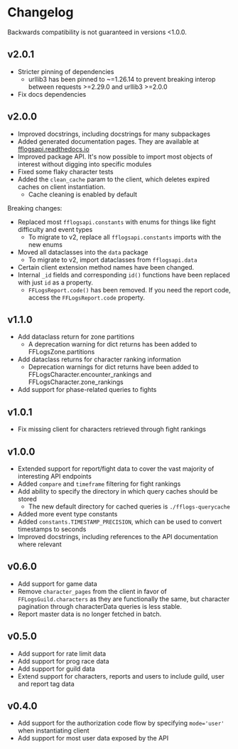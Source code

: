 # Changelog

Backwards compatibility is not guaranteed in versions <1.0.0.

## v2.0.1
* Stricter pinning of dependencies
  * urllib3 has been pinned to ~=1.26.14 to prevent breaking interop between requests >=2.29.0 and urllib3 >=2.0.0
* Fix docs dependencies

## v2.0.0

* Improved docstrings, including docstrings for many subpackages
* Added generated documentation pages. They are available at [fflogsapi.readthedocs.io](https://fflogsapi.readthedocs.io)
* Improved package API. It's now possible to import most objects of interest without digging into specific modules
* Fixed some flaky character tests
* Added the `clean_cache` param to the client, which deletes expired caches on client instantiation.
  * Cache cleaning is enabled by default

Breaking changes:

* Replaced most `fflogsapi.constants` with enums for things like fight difficulty and event types
  * To migrate to v2, replace all `fflogsapi.constants` imports with the new enums
* Moved all dataclasses into the `data` package
  * To migrate to v2, import dataclasses from `fflogsapi.data`
* Certain client extension method names have been changed.
* Internal `_id` fields and corresponding `id()` functions have been replaced with just `id` as a property.
  * `FFLogsReport.code()` has been removed. If you need the report code, access the `FFLogsReport.code` property.

## v1.1.0

* Add dataclass return for zone partitions
  * A deprecation warning for dict returns has been added to FFLogsZone.partitions
* Add dataclass returns for character ranking information
  * Deprecation warnings for dict returns have been added to
    FFLogsCharacter.encounter_rankings and FFLogsCharacter.zone_rankings
* Add support for phase-related queries to fights

## v1.0.1

* Fix missing client for characters retrieved through fight rankings

## v1.0.0

* Extended support for report/fight data to cover the vast majority of interesting API endpoints
* Added `compare` and `timeframe` filtering for fight rankings
* Add ability to specify the directory in which query caches should be stored
  * The new default directory for cached queries is `./fflogs-querycache`
* Added more event type constants
* Added `constants.TIMESTAMP_PRECISION`, which can be used to convert timestamps to seconds
* Improved docstrings, including references to the API documentation where relevant

## v0.6.0

* Add support for game data
* Remove `character_pages` from the client in favor of `FFLogsGuild.characters`
  as they are functionally the same, but character pagination through characterData queries is
  less stable.
* Report master data is no longer fetched in batch.

## v0.5.0

* Add support for rate limit data
* Add support for prog race data
* Add support for guild data
* Extend support for characters, reports and users to include guild, user and report tag data

## v0.4.0

* Add support for the authorization code flow by specifying `mode='user'` when instantiating client
* Add support for most user data exposed by the API
